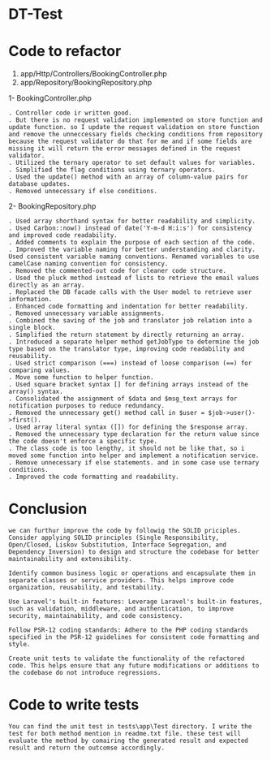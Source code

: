 # DT-Test

# Code to refactor

1. app/Http/Controllers/BookingController.php
2. app/Repository/BookingRepository.php

1- BookingController.php

    . Controller code ir written good.
    . But there is no request validation implemented on store function and update function. so I update the request validation on store function and remove the unneccessary fields checking conditions from repository because the request validator do that for me and if some fields are missing it will return the error messages defined in the request validator.
    . Utilized the ternary operator to set default values for variables.
    . Simplified the flag conditions using ternary operators.
    . Used the update() method with an array of column-value pairs for database updates.
    . Removed unnecessary if else conditions.

2- BookingRepository.php

    . Used array shorthand syntax for better readability and simplicity.
    . Used Carbon::now() instead of date('Y-m-d H:i:s') for consistency and improved code readability.
    . Added comments to explain the purpose of each section of the code.
    . Improved the variable naming for better understanding and clarity. Used consistent variable naming conventions. Renamed variables to use camelCase naming convention for consistency.
    . Removed the commented-out code for cleaner code structure.
    . Used the pluck method instead of lists to retrieve the email values directly as an array.
    . Replaced the DB facade calls with the User model to retrieve user information.
    . Enhanced code formatting and indentation for better readability.
    . Removed unnecessary variable assignments.
    . Combined the saving of the job and translator job relation into a single block.
    . Simplified the return statement by directly returning an array.
    . Introduced a separate helper method getJobType to determine the job type based on the translator type, improving code readability and reusability.
    . Used strict comparison (===) instead of loose comparison (==) for comparing values.
    . Move some function to helper function.
    . Used square bracket syntax [] for defining arrays instead of the array() syntax.
    . Consolidated the assignment of $data and $msg_text arrays for notification purposes to reduce redundancy.
    . Removed the unnecessary get() method call in $user = $job->user()->first().
    . Used array literal syntax ([]) for defining the $response array.
    . Removed the unnecessary type declaration for the return value since the code doesn't enforce a specific type.
    . The class code is too lengthy, it should not be like that, so i moved some function into helper and implement a notification service.
    . Remove unnecessary if else statements. and in some case use ternary conditions.
    . Improved the code formatting and readability.

# Conclusion

    we can furthur improve the code by followig the SOLID priciples. Consider applying SOLID principles (Single Responsibility, Open/Closed, Liskov Substitution, Interface Segregation, and Dependency Inversion) to design and structure the codebase for better maintainability and extensibility.

    Identify common business logic or operations and encapsulate them in separate classes or service providers. This helps improve code organization, reusability, and testability.

    Use Laravel's built-in features: Leverage Laravel's built-in features, such as validation, middleware, and authentication, to improve security, maintainability, and code consistency.

    Follow PSR-12 coding standards: Adhere to the PHP coding standards specified in the PSR-12 guidelines for consistent code formatting and style.

    Create unit tests to validate the functionality of the refactored code. This helps ensure that any future modifications or additions to the codebase do not introduce regressions.

# Code to write tests

    You can find the unit test in tests\app\Test directory. I write the test for both method mention in readme.txt file. these test will evaluate the method by comairing the generated result and expected result and return the outcomse accordingly.
